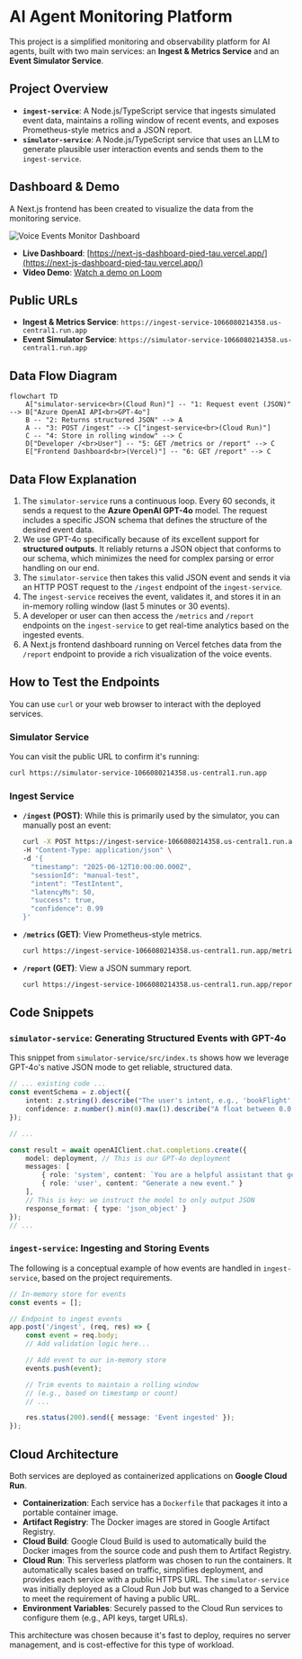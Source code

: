 # AI Agent Monitoring Platform

This project is a simplified monitoring and observability platform for AI agents, built with two main services: an **Ingest & Metrics Service** and an **Event Simulator Service**.

## Project Overview

- **`ingest-service`**: A Node.js/TypeScript service that ingests simulated event data, maintains a rolling window of recent events, and exposes Prometheus-style metrics and a JSON report.
- **`simulator-service`**: A Node.js/TypeScript service that uses an LLM to generate plausible user interaction events and sends them to the `ingest-service`.

## Dashboard & Demo

A Next.js frontend has been created to visualize the data from the monitoring service.

![Voice Events Monitor Dashboard](./dashboard.png)

- **Live Dashboard**: [https://next-js-dashboard-pied-tau.vercel.app/](https://next-js-dashboard-pied-tau.vercel.app/)
- **Video Demo**: [Watch a demo on Loom](https://www.loom.com/share/ceb7d97c76e84651beeaebaa69b74c90?sid=fbb533e3-9fd0-47e5-a201-ec5ab2a36517)

## Public URLs

*   **Ingest & Metrics Service**: `https://ingest-service-1066080214358.us-central1.run.app`
*   **Event Simulator Service**: `https://simulator-service-1066080214358.us-central1.run.app`

## Data Flow Diagram

```mermaid
flowchart TD
    A["simulator-service<br>(Cloud Run)"] -- "1: Request event (JSON)" --> B["Azure OpenAI API<br>GPT-4o"]
    B -- "2: Returns structured JSON" --> A
    A -- "3: POST /ingest" --> C["ingest-service<br>(Cloud Run)"]
    C -- "4: Store in rolling window" --> C
    D["Developer /<br>User"] -- "5: GET /metrics or /report" --> C
    E["Frontend Dashboard<br>(Vercel)"] -- "6: GET /report" --> C
```

## Data Flow Explanation

1.  The `simulator-service` runs a continuous loop. Every 60 seconds, it sends a request to the **Azure OpenAI GPT-4o** model. The request includes a specific JSON schema that defines the structure of the desired event data.
2.  We use GPT-4o specifically because of its excellent support for **structured outputs**. It reliably returns a JSON object that conforms to our schema, which minimizes the need for complex parsing or error handling on our end.
3.  The `simulator-service` then takes this valid JSON event and sends it via an HTTP POST request to the `/ingest` endpoint of the `ingest-service`.
4.  The `ingest-service` receives the event, validates it, and stores it in an in-memory rolling window (last 5 minutes or 30 events).
5.  A developer or user can then access the `/metrics` and `/report` endpoints on the `ingest-service` to get real-time analytics based on the ingested events.
6.  A Next.js frontend dashboard running on Vercel fetches data from the `/report` endpoint to provide a rich visualization of the voice events.

## How to Test the Endpoints

You can use `curl` or your web browser to interact with the deployed services.

### Simulator Service

You can visit the public URL to confirm it's running:

```bash
curl https://simulator-service-1066080214358.us-central1.run.app
```

### Ingest Service

- **`/ingest` (POST)**: While this is primarily used by the simulator, you can manually post an event:
    ```bash
    curl -X POST https://ingest-service-1066080214358.us-central1.run.app/ingest \
    -H "Content-Type: application/json" \
    -d '{
      "timestamp": "2025-06-12T10:00:00.000Z",
      "sessionId": "manual-test",
      "intent": "TestIntent",
      "latencyMs": 50,
      "success": true,
      "confidence": 0.99
    }'
    ```

- **`/metrics` (GET)**: View Prometheus-style metrics.
    ```bash
    curl https://ingest-service-1066080214358.us-central1.run.app/metrics
    ```

- **`/report` (GET)**: View a JSON summary report.
    ```bash
    curl https://ingest-service-1066080214358.us-central1.run.app/report
    ```

## Code Snippets

### `simulator-service`: Generating Structured Events with GPT-4o

This snippet from `simulator-service/src/index.ts` shows how we leverage GPT-4o's native JSON mode to get reliable, structured data.

```typescript
// ... existing code ...
const eventSchema = z.object({
    intent: z.string().describe("The user's intent, e.g., 'bookFlight', 'checkWeather', 'orderFood', 'playMusic'. CAN BE ANYTHING"),
    confidence: z.number().min(0).max(1).describe("A float between 0.0 and 1.0 representing the confidence level."),
});

// ...

const result = await openAIClient.chat.completions.create({
    model: deployment, // This is our GPT-4o deployment
    messages: [
        { role: 'system', content: `You are a helpful assistant that generates plausible events for a voice agent interaction based on a given schema. You must respond with a JSON object that follows the provided schema. Here is the schema: ${JSON.stringify(zodToJsonSchema(eventSchema), null, 2)}`},
        { role: 'user', content: "Generate a new event." }
    ],
    // This is key: we instruct the model to only output JSON
    response_format: { type: 'json_object' } 
});
// ...
```

### `ingest-service`: Ingesting and Storing Events

The following is a conceptual example of how events are handled in `ingest-service`, based on the project requirements.

```typescript
// In-memory store for events
const events = [];

// Endpoint to ingest events
app.post('/ingest', (req, res) => {
    const event = req.body;
    // Add validation logic here...

    // Add event to our in-memory store
    events.push(event);

    // Trim events to maintain a rolling window
    // (e.g., based on timestamp or count)
    // ...

    res.status(200).send({ message: 'Event ingested' });
});
```

## Cloud Architecture

Both services are deployed as containerized applications on **Google Cloud Run**.

- **Containerization**: Each service has a `Dockerfile` that packages it into a portable container image.
- **Artifact Registry**: The Docker images are stored in Google Artifact Registry.
- **Cloud Build**: Google Cloud Build is used to automatically build the Docker images from the source code and push them to Artifact Registry.
- **Cloud Run**: This serverless platform was chosen to run the containers. It automatically scales based on traffic, simplifies deployment, and provides each service with a public HTTPS URL. The `simulator-service` was initially deployed as a Cloud Run Job but was changed to a Service to meet the requirement of having a public URL.
- **Environment Variables**: Securely passed to the Cloud Run services to configure them (e.g., API keys, target URLs).

This architecture was chosen because it's fast to deploy, requires no server management, and is cost-effective for this type of workload. 